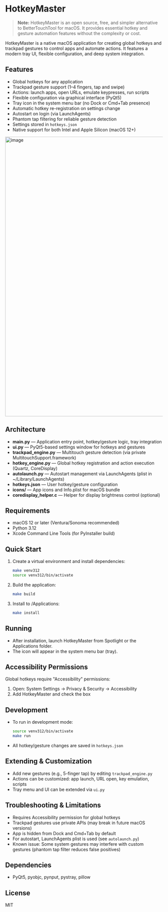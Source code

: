 # HotkeyMaster

> **Note:** HotkeyMaster is an open source, free, and simpler alternative to BetterTouchTool for macOS. It provides essential hotkey and gesture automation features without the complexity or cost.

HotkeyMaster is a native macOS application for creating global hotkeys and trackpad gestures to control apps and automate actions. It features a modern tray UI, flexible configuration, and deep system integration.

## Features
- Global hotkeys for any application
- Trackpad gesture support (1–4 fingers, tap and swipe)
- Actions: launch apps, open URLs, emulate keypresses, run scripts
- Flexible configuration via graphical interface (PyQt5)
- Tray icon in the system menu bar (no Dock or Cmd+Tab presence)
- Automatic hotkey re-registration on settings change
- Autostart on login (via LaunchAgents)
- Phantom tap filtering for reliable gesture detection
- Settings stored in `hotkeys.json`
- Native support for both Intel and Apple Silicon (macOS 12+)

<img width="891" alt="image" src="https://github.com/user-attachments/assets/c6ecbec3-0f54-42c7-8e70-a78ef9acebf7" />


## Architecture
- **main.py** — Application entry point, hotkey/gesture logic, tray integration
- **ui.py** — PyQt5-based settings window for hotkeys and gestures
- **trackpad_engine.py** — Multitouch gesture detection (via private MultitouchSupport.framework)
- **hotkey_engine.py** — Global hotkey registration and action execution (Quartz, CoreDisplay)
- **autolaunch.py** — Autostart management via LaunchAgents (plist in ~/Library/LaunchAgents)
- **hotkeys.json** — User hotkey/gesture configuration
- **icons/** — App icons and Info.plist for macOS bundle
- **coredisplay_helper.c** — Helper for display brightness control (optional)

## Requirements
- macOS 12 or later (Ventura/Sonoma recommended)
- Python 3.12
- Xcode Command Line Tools (for PyInstaller build)

## Quick Start
1. Create a virtual environment and install dependencies:
   ```sh
   make venv312
   source venv312/bin/activate
   ```
2. Build the application:
   ```sh
   make build
   ```
3. Install to /Applications:
   ```sh
   make install
   ```

## Running
- After installation, launch HotkeyMaster from Spotlight or the Applications folder.
- The icon will appear in the system menu bar (tray).

## Accessibility Permissions
Global hotkeys require "Accessibility" permissions:
1. Open: System Settings → Privacy & Security → Accessibility
2. Add HotkeyMaster and check the box

## Development
- To run in development mode:
  ```sh
  source venv312/bin/activate
  make run
  ```
- All hotkey/gesture changes are saved in `hotkeys.json`

## Extending & Customization
- Add new gestures (e.g., 5-finger tap) by editing `trackpad_engine.py`
- Actions can be customized: app launch, URL open, key emulation, scripts
- Tray menu and UI can be extended via `ui.py`

## Troubleshooting & Limitations
- Requires Accessibility permission for global hotkeys
- Trackpad gestures use private APIs (may break in future macOS versions)
- App is hidden from Dock and Cmd+Tab by default
- For autostart, LaunchAgents plist is used (see `autolaunch.py`)
- Known issue: Some system gestures may interfere with custom gestures (phantom tap filter reduces false positives)

## Dependencies
- PyQt5, pyobjc, pynput, pystray, pillow

## License
MIT
